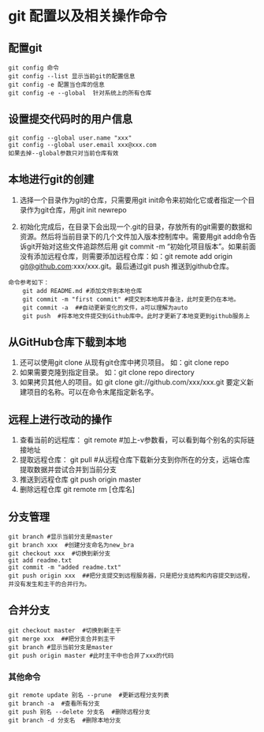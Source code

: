 # git 配置以及相关操作命令
## 配置git
	git config 命令
	git config --list 显示当前git的配置信息
	git config -e 配置当仓库的信息
	git config -e --global  针对系统上的所有仓库

## 设置提交代码时的用户信息
	git config --global user.name "xxx"
	git config --global user.email xxx@xxx.com
	如果去掉--global参数只对当前仓库有效

## 本地进行git的创建
1. 选择一个目录作为git的仓库，只需要用git init命令来初始化它或者指定一个目录作为git仓库，用git init newrepo

2. 初始化完成后，在目录下会出现一个.git的目录，存放所有的git需要的数据和资源。然后将当前目录下的几个文件加入版本控制库中。需要用git add命令告诉git开始对这些文件追踪然后用 git commit -m “初始化项目版本”。如果前面没有添加远程仓库，则需要添加远程仓库：如：git remote add origin git@github.com:xxx/xxx.git。最后通过git push 推送到github仓库。
```
命令参考如下：
	git add README.md #添加文件到本地仓库
	git commit -m "first commit" #提交到本地库并备注，此时变更仍在本地。
	git commit -a  ##自动更新变化的文件，a可以理解为auto
	git push  #将本地文件提交到Github库中。此时才更新了本地变更到github服务上
```
## 从GitHub仓库下载到本地
1. 还可以使用git clone 从现有git仓库中拷贝项目。 如：git clone repo
2. 如果需要克隆到指定目录。 如：git clone repo directory
3. 如果拷贝其他人的项目。如 git clone git://github.com/xxx/xxx.git 要定义新建项目的名称。可以在命令末尾指定新名字。

## 远程上进行改动的操作
1. 查看当前的远程库：
	git remote  #加上-v参数看，可以看到每个别名的实际链接地址
2. 提取远程仓库：
	git pull #从远程仓库下载新分支到你所在的分支，远端仓库提取数据并尝试合并到当前分支
3. 推送到远程仓库
	git push origin master
4. 删除远程仓库
	git remote rm [仓库名]

## 分支管理
	git branch #显示当前分支是master
	git branch xxx  #创建分支命名为new_bra
	git checkout xxx  #切换到新分支
	git add readme.txt
	git commit -m "added readme.txt"
	git push origin xxx  ##把分支提交到远程服务器，只是把分支结构和内容提交到远程，并没有发生和主干的合并行为。

## 合并分支
	git checkout master  #切换到新主干
	git merge xxx  ##把分支合并到主干
	git branch #显示当前分支是master
	git push origin master #此时主干中也合并了xxx的代码

### 其他命令
	git remote update 别名 --prune  #更新远程分支列表
	git branch -a  #查看所有分支
	git push 别名 --delete 分支名  #删除远程分支
	git branch -d 分支名  #删除本地分支



